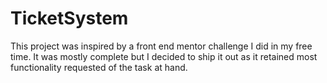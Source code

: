 ﻿# TicketSystem

This project was inspired by a front end mentor challenge I did in my free time.  It was mostly complete but I decided to ship it out as it retained most functionality requested of the task at hand.
